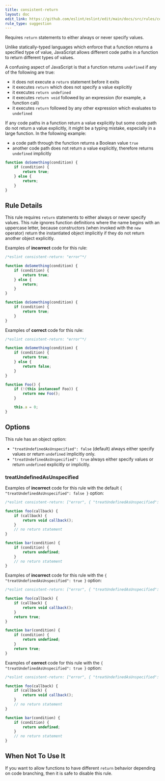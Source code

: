 ```yaml
---
title: consistent-return
layout: doc
edit_link: https://github.com/eslint/eslint/edit/main/docs/src/rules/consistent-return.md
rule_type: suggestion
---
```


Requires `return` statements to either always or never specify values.

Unlike statically-typed languages which enforce that a function returns a specified type of value, JavaScript allows different code paths in a function to return different types of values.

A confusing aspect of JavaScript is that a function returns `undefined` if any of the following are true:

* it does not execute a `return` statement before it exits
* it executes `return` which does not specify a value explicitly
* it executes `return undefined`
* it executes `return void` followed by an expression (for example, a function call)
* it executes `return` followed by any other expression which evaluates to `undefined`

If any code paths in a function return a value explicitly but some code path do not return a value explicitly, it might be a typing mistake, especially in a large function. In the following example:

* a code path through the function returns a Boolean value `true`
* another code path does not return a value explicitly, therefore returns `undefined` implicitly

```js
function doSomething(condition) {
    if (condition) {
        return true;
    } else {
        return;
    }
}
```

## Rule Details

This rule requires `return` statements to either always or never specify values. This rule ignores function definitions where the name begins with an uppercase letter, because constructors (when invoked with the `new` operator) return the instantiated object implicitly if they do not return another object explicitly.

Examples of **incorrect** code for this rule:

```js
/*eslint consistent-return: "error"*/

function doSomething(condition) {
    if (condition) {
        return true;
    } else {
        return;
    }
}

function doSomething(condition) {
    if (condition) {
        return true;
    }
}
```

Examples of **correct** code for this rule:

```js
/*eslint consistent-return: "error"*/

function doSomething(condition) {
    if (condition) {
        return true;
    } else {
        return false;
    }
}

function Foo() {
    if (!(this instanceof Foo)) {
        return new Foo();
    }

    this.a = 0;
}
```

## Options

This rule has an object option:

* `"treatUndefinedAsUnspecified": false` (default) always either specify values or return `undefined` implicitly only.
* `"treatUndefinedAsUnspecified": true` always either specify values or return `undefined` explicitly or implicitly.

### treatUndefinedAsUnspecified

Examples of **incorrect** code for this rule with the default `{ "treatUndefinedAsUnspecified": false }` option:

```js
/*eslint consistent-return: ["error", { "treatUndefinedAsUnspecified": false }]*/

function foo(callback) {
    if (callback) {
        return void callback();
    }
    // no return statement
}

function bar(condition) {
    if (condition) {
        return undefined;
    }
    // no return statement
}
```

Examples of **incorrect** code for this rule with the `{ "treatUndefinedAsUnspecified": true }` option:

```js
/*eslint consistent-return: ["error", { "treatUndefinedAsUnspecified": true }]*/

function foo(callback) {
    if (callback) {
        return void callback();
    }
    return true;
}

function bar(condition) {
    if (condition) {
        return undefined;
    }
    return true;
}
```

Examples of **correct** code for this rule with the `{ "treatUndefinedAsUnspecified": true }` option:

```js
/*eslint consistent-return: ["error", { "treatUndefinedAsUnspecified": true }]*/

function foo(callback) {
    if (callback) {
        return void callback();
    }
    // no return statement
}

function bar(condition) {
    if (condition) {
        return undefined;
    }
    // no return statement
}
```

## When Not To Use It

If you want to allow functions to have different `return` behavior depending on code branching, then it is safe to disable this rule.
